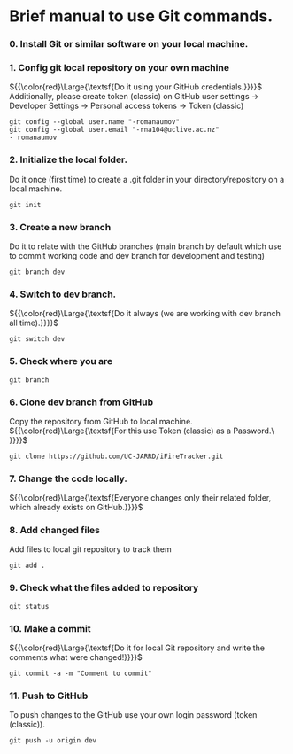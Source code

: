 ﻿# **Brief manual to use Git commands.**


### **0. Install Git or similar software on your local machine.**

### **1. Config git local repository on your own machine** 

${{\color{red}\Large{\textsf{Do it using your GitHub credentials.}}}}\$
Additionally, please create token (classic) on GitHub user settings -> Developer Settings -> Personal access tokens -> Token (classic) 

```
git config --global user.name "-romanaumov"
git config --global user.email "-rna104@uclive.ac.nz"
- romanaumov
```

### **2. Initialize the local folder.** 

Do it once (first time) to create a .git folder in your directory/repository on a local machine.

```
git init
```

### **3. Create a new branch** 

Do it to relate with the GitHub branches (main branch by default which use to commit working code and dev branch for development and testing)

```
git branch dev
```

### **4. Switch to dev branch.** 

${{\color{red}\Large{\textsf{Do it always (we are working with dev branch all time).}}}}\$

```
git switch dev
```

### **5. Check where you are**

```
git branch
```

### **6. Clone dev branch from GitHub** 

Copy the repository from GitHub to local machine. ${{\color{red}\Large{\textsf{For this use Token (classic) as a Password.\ \}}}}\$

```
git clone https://github.com/UC-JARRD/iFireTracker.git
```

### **7. Change the code locally.** 

${{\color{red}\Large{\textsf{Everyone changes only their related folder, which already exists on GitHub.}}}}\$

### **8. Add changed files** 

Add files to local git repository to track them

```
git add .
```

### **9. Check what the files added to repository**

```
git status
```

### **10. Make a commit** 

${{\color{red}\Large{\textsf{Do it for local Git repository and write the comments what were changed!}}}}\$

```
git commit -a -m "Comment to commit"
```

### **11. Push to GitHub** 

To push changes to the GitHub use your own login password (token (classic)).

```
git push -u origin dev
```

